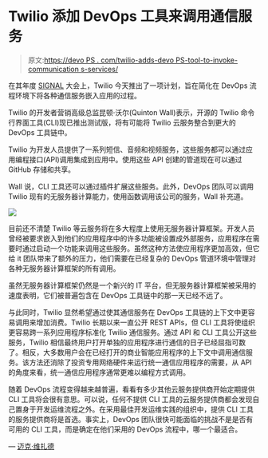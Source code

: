 # Twilio 添加 DevOps 工具来调用通信服务

> 原文:[https://devo PS . com/twilio-adds-devo PS-tool-to-invoke-communication s-services/](https://devops.com/twilio-adds-devops-tool-to-invoke-communications-services/)

在其年度 [SIGNAL](https://signal.twilio.com/) 大会上，Twilio 今天推出了一项计划，旨在简化在 DevOps 流程环境下将各种通信服务嵌入应用的过程。

Twilio 的开发者营销高级总监昆顿·沃尔(Quinton Wall)表示，开源的 Twilio 命令行界面工具(CLI)现已推出测试版，将有可能将 Twilio 云服务整合到更大的 DevOps 工具链中。

Twilio 为开发人员提供了一系列短信、音频和视频服务，这些服务都可以通过应用编程接口(API)调用集成到应用中。使用这些 API 创建的管道现在可以通过 GitHub 存储和共享。

Wall 说，CLI 工具还可以通过插件扩展这些服务。此外，DevOps 团队可以调用 Twilio 现有的无服务器计算能力，使用函数调用该公司的服务，Wall 补充道。

![](../Images/3bb9a98f54e7c8eee3cc69b9980db8ea.png)

目前还不清楚 Twilio 等云服务将在多大程度上使用无服务器计算框架。开发人员曾经被要求嵌入到他们的应用程序中的许多功能被设置成外部服务，应用程序在需要时通过启动一个功能来调用这些服务。虽然这种方法使应用程序更加高效，但它给 it 团队带来了额外的压力，他们需要在已经复杂的 DevOps 管道环境中管理对各种无服务器计算框架的所有调用。

虽然无服务器计算框架仍然是一个新兴的 IT 平台，但无服务器计算框架被采用的速度表明，它们被普遍包含在 DevOps 工具链中的那一天已经不远了。

与此同时，Twilio 显然希望通过使其通信服务在 DevOps 工具链的上下文中更容易调用来增加消费。Twilio 长期以来一直公开 REST APIs，但 CLI 工具将使组织更容易跨一系列应用程序标准化 Twilio 通信服务。通过 API 和 CLI 工具公开这些服务，Twilio 相信最终用户打开单独的应用程序进行通信的日子已经屈指可数了。相反，大多数用户会在已经打开的商业智能应用程序的上下文中调用通信服务。该方法还消除了投资专用网络硬件来运行统一通信应用程序的需要，从 API 的角度来看，统一通信应用程序通常更难以编程方式调用。

随着 DevOps 流程变得越来越普遍，看看有多少其他云服务提供商开始定期提供 CLI 工具将会很有意思。可以说，任何不提供 CLI 工具的云服务提供商都会发现自己置身于开发运维流程之外。在采用最佳开发运维实践的组织中，提供 CLI 工具的服务提供商将是首选。事实上，DevOps 团队很快可能面临的挑战不是是否有可用的 CLI 工具，而是确定在他们采用的 DevOps 流程中，哪一个最适合。

— [迈克·维扎德](https://devops.com/author/mike-vizard/)